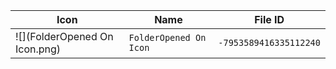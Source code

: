 | Icon | Name | File ID |
| ---  | ---  | ---     |
| ![](FolderOpened On Icon.png) | `FolderOpened On Icon` | `-7953589416335112240` |
